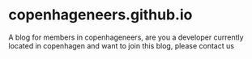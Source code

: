copenhageneers.github.io
========================

A blog for members in copenhageneers, are you a developer currently located in copenhagen and want to join this blog, please contact us
